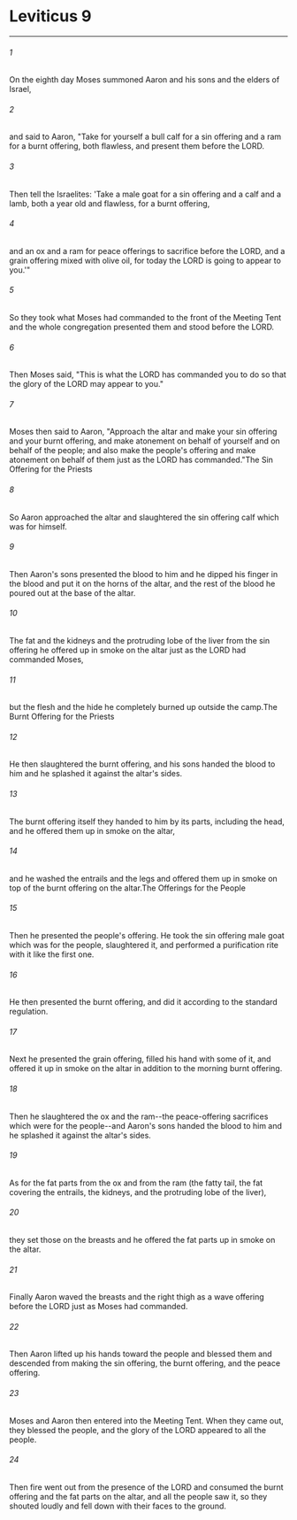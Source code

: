 # Leviticus 9
***



###### 1 
On the eighth day Moses summoned Aaron and his sons and the elders of Israel, 

###### 2 
and said to Aaron, "Take for yourself a bull calf for a sin offering and a ram for a burnt offering, both flawless, and present them before the LORD. 

###### 3 
Then tell the Israelites: 'Take a male goat for a sin offering and a calf and a lamb, both a year old and flawless, for a burnt offering, 

###### 4 
and an ox and a ram for peace offerings to sacrifice before the LORD, and a grain offering mixed with olive oil, for today the LORD is going to appear to you.'" 

###### 5 
So they took what Moses had commanded to the front of the Meeting Tent and the whole congregation presented them and stood before the LORD. 

###### 6 
Then Moses said, "This is what the LORD has commanded you to do so that the glory of the LORD may appear to you." 

###### 7 
Moses then said to Aaron, "Approach the altar and make your sin offering and your burnt offering, and make atonement on behalf of yourself and on behalf of the people; and also make the people's offering and make atonement on behalf of them just as the LORD has commanded."The Sin Offering for the Priests 

###### 8 
So Aaron approached the altar and slaughtered the sin offering calf which was for himself. 

###### 9 
Then Aaron's sons presented the blood to him and he dipped his finger in the blood and put it on the horns of the altar, and the rest of the blood he poured out at the base of the altar. 

###### 10 
The fat and the kidneys and the protruding lobe of the liver from the sin offering he offered up in smoke on the altar just as the LORD had commanded Moses, 

###### 11 
but the flesh and the hide he completely burned up outside the camp.The Burnt Offering for the Priests 

###### 12 
He then slaughtered the burnt offering, and his sons handed the blood to him and he splashed it against the altar's sides. 

###### 13 
The burnt offering itself they handed to him by its parts, including the head, and he offered them up in smoke on the altar, 

###### 14 
and he washed the entrails and the legs and offered them up in smoke on top of the burnt offering on the altar.The Offerings for the People 

###### 15 
Then he presented the people's offering. He took the sin offering male goat which was for the people, slaughtered it, and performed a purification rite with it like the first one. 

###### 16 
He then presented the burnt offering, and did it according to the standard regulation. 

###### 17 
Next he presented the grain offering, filled his hand with some of it, and offered it up in smoke on the altar in addition to the morning burnt offering. 

###### 18 
Then he slaughtered the ox and the ram--the peace-offering sacrifices which were for the people--and Aaron's sons handed the blood to him and he splashed it against the altar's sides. 

###### 19 
As for the fat parts from the ox and from the ram (the fatty tail, the fat covering the entrails, the kidneys, and the protruding lobe of the liver), 

###### 20 
they set those on the breasts and he offered the fat parts up in smoke on the altar. 

###### 21 
Finally Aaron waved the breasts and the right thigh as a wave offering before the LORD just as Moses had commanded. 

###### 22 
Then Aaron lifted up his hands toward the people and blessed them and descended from making the sin offering, the burnt offering, and the peace offering. 

###### 23 
Moses and Aaron then entered into the Meeting Tent. When they came out, they blessed the people, and the glory of the LORD appeared to all the people. 

###### 24 
Then fire went out from the presence of the LORD and consumed the burnt offering and the fat parts on the altar, and all the people saw it, so they shouted loudly and fell down with their faces to the ground.
